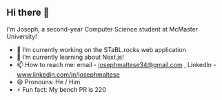 ## Hi there 👋

<!--
**JosephMaltese/JosephMaltese** is a ✨ _special_ ✨ repository because its `README.md` (this file) appears on your GitHub profile.

Here are some ideas to get you started:
-->

I'm Joseph, a second-year Computer Science student at McMaster University!

- 🔭 I’m currently working on the STaBL.rocks web application
- 🌱 I’m currently learning about Next.js!
- 📫 How to reach me: email - josephmaltese34@gmail.com , LinkedIn - www.linkedin.com/in/josephmaltese
- 😄 Pronouns: He / Him
- ⚡ Fun fact: My bench PR is 220

